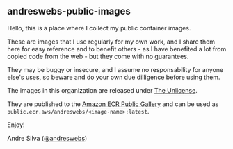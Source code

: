 ## andreswebs-public-images

Hello, this is a place where I collect my public container images. 

These are images that I use regularly for my own work, and I share them here for easy reference and to benefit others - as I have benefited a lot from copied code from the web - but they come with no guarantees. 

They may be buggy or insecure, and I assume no responsability for anyone else's uses, so beware and do your own due dilligence before using them.

The images in this organization are released under [The Unlicense](UNLICENSE.md).

They are published to the [Amazon ECR Public Gallery](https://gallery.ecr.aws/andreswebs) and can be used as `public.ecr.aws/andreswebs/<image-name>:latest`.

Enjoy!

Andre Silva ([@andreswebs](https://github.com/andreswebs))
